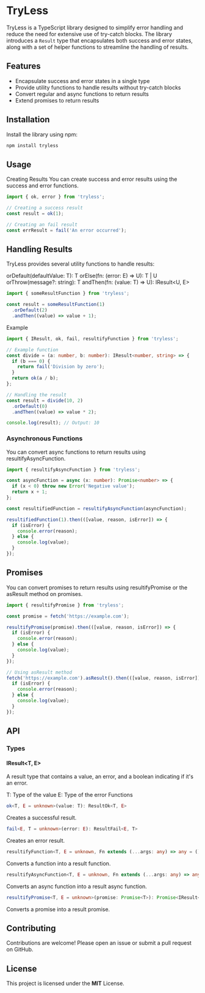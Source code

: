 # TryLess
TryLess is a TypeScript library designed to simplify error handling and reduce the need for extensive use of try-catch blocks. The library introduces a `Result` type that encapsulates both success and error states, along with a set of helper functions to streamline the handling of results.

## Features
- Encapsulate success and error states in a single type
- Provide utility functions to handle results without try-catch blocks
- Convert regular and async functions to return results
- Extend promises to return results

## Installation
Install the library using npm:

```bash
npm install tryless
```

## Usage
Creating Results
You can create success and error results using the success and error functions.

```typescript
import { ok, error } from 'tryless';

// Creating a success result
const result = ok(1);

// Creating an fail result
const errResult = fail('An error occurred');
```

## Handling Results
TryLess provides several utility functions to handle results:

orDefault(defaultValue: T): T
orElse(fn: (error: E) => U): T | U
orThrow(message?: string): T
andThen(fn: (value: T) => U): IResult<U, E>

```typescript
import { someResultFunction } from 'tryless';

const result = someResultFunction(1)
  .orDefault(2)
  .andThen((value) => value + 1);
```
Example
```typescript
import { IResult, ok, fail, resultifyFunction } from 'tryless';

// Example function
const divide = (a: number, b: number): IResult<number, string> => {
  if (b === 0) {
    return fail('Division by zero');
  }
  return ok(a / b);
};

// Handling the result
const result = divide(10, 2)
  .orDefault(0)
  .andThen((value) => value * 2);

console.log(result); // Output: 10
```

### Asynchronous Functions
You can convert async functions to return results using resultifyAsyncFunction.

```typescript
import { resultifyAsyncFunction } from 'tryless';

const asyncFunction = async (x: number): Promise<number> => {
  if (x < 0) throw new Error('Negative value');
  return x + 1;
};

const resultifiedFunction = resultifyAsyncFunction(asyncFunction);

resultifiedFunction(1).then(([value, reason, isError]) => {
  if (isError) {
    console.error(reason);
  } else {
    console.log(value);
  }
});
```

## Promises
You can convert promises to return results using resultifyPromise or the asResult method on promises.

```typescript
import { resultifyPromise } from 'tryless';

const promise = fetch('https://example.com');

resultifyPromise(promise).then(([value, reason, isError]) => {
  if (isError) {
    console.error(reason);
  } else {
    console.log(value);
  }
});

// Using asResult method
fetch('https://example.com').asResult().then(([value, reason, isError]) => {
  if (isError) {
    console.error(reason);
  } else {
    console.log(value);
  }
});
```

## API
### Types
#### IResult<T, E>
A result type that contains a value, an error, and a boolean indicating if it's an error.

T: Type of the value
E: Type of the error
Functions
```typescript
ok<T, E = unknown>(value: T): ResultOk<T, E>
```
Creates a successful result.
```typescript
fail<E, T = unknown>(error: E): ResultFail<E, T>
```
Creates an error result.
```typescript
resultifyFunction<T, E = unknown, Fn extends (...args: any) => any = () => void>(fn: Fn): (...args: Parameters<Fn>) => IResult<T, E>
```
Converts a function into a result function.
```typescript
resultifyAsyncFunction<T, E = unknown, Fn extends (...args: any) => any = () => void>(fn: Fn): (...args: Parameters<Fn>) => Promise<IResult<T, E>>
```
Converts an async function into a result async function.
```typescript
resultifyPromise<T, E = unknown>(promise: Promise<T>): Promise<IResult<T, E>>
```
Converts a promise into a result promise.

## Contributing
Contributions are welcome! Please open an issue or submit a pull request on GitHub.

## License
This project is licensed under the **MIT** License.